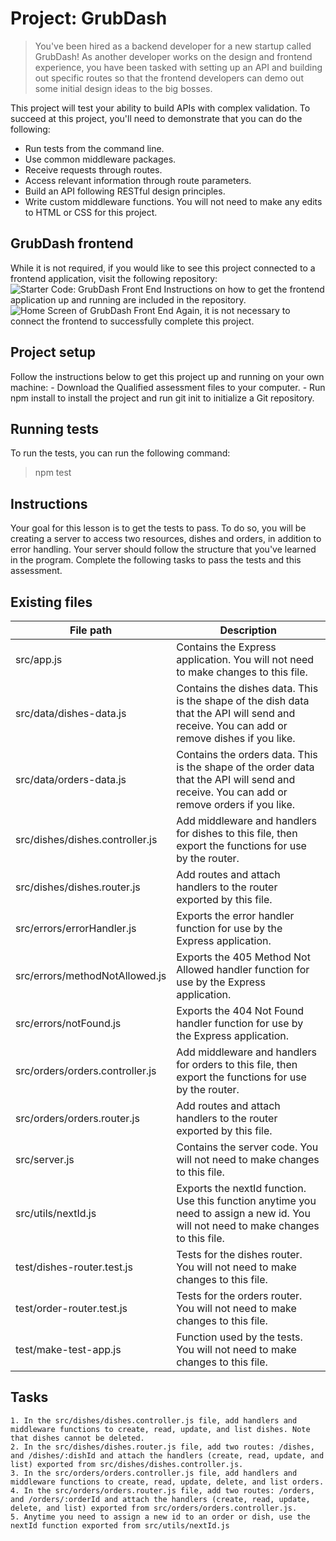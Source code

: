 # Project: GrubDash

>You've been hired as a backend developer for a new startup called GrubDash!
>As another developer works on the design and frontend experience, you have been tasked with setting up an API and building out specific routes so that the frontend developers can demo out some initial design ideas to the big bosses.

This project will test your ability to build APIs with complex validation.
To succeed at this project, you'll need to demonstrate that you can do the following:
- Run tests from the command line.
- Use common middleware packages.
- Receive requests through routes.
- Access relevant information through route parameters.
- Build an API following RESTful design principles.
- Write custom middleware functions.
You will not need to make any edits to HTML or CSS for this project.

## GrubDash frontend
While it is not required, if you would like to see this project connected to a frontend application, visit the following repository:
![Starter Code: GrubDash Front End](https://github.com/Thinkful-Ed/starter-grub-dash-front-end)
Instructions on how to get the frontend application up and running are included in the repository.
![Home Screen of GrubDash Front End](https://res.cloudinary.com/strive/image/upload/w_1000,h_1000,c_limit/1fc7f916e2146e659f7934a73b103e25-home.png)
Again, it is not necessary to connect the frontend to successfully complete this project.

## Project setup
Follow the instructions below to get this project up and running on your own machine:
    - Download the Qualified assessment files to your computer.
    - Run npm install to install the project and run git init to initialize a Git repository.

## Running tests
To run the tests, you can run the following command:
>npm test

## Instructions
Your goal for this lesson is to get the tests to pass.
To do so, you will be creating a server to access two resources, dishes and orders, in addition to error handling.
Your server should follow the structure that you've learned in the program. Complete the following tasks to pass the tests and this assessment.

## Existing files
| **File path**                     |	**Description**                                                                                 |
| --------------------------------- | ----------------------------------------------------------------------------------------------------- |
| src/app.js	                    | Contains the Express application. You will not need to make changes to this file.                     |
| src/data/dishes-data.js	        | Contains the dishes data. This is the shape of the dish data that the API will send and receive. You can add or remove dishes if you like.                                                                                                               |
| src/data/orders-data.js	        | Contains the orders data. This is the shape of the order data that the API will send and receive. You can add or remove orders if you like.                                                                                                           |
| src/dishes/dishes.controller.js	| Add middleware and handlers for dishes to this file, then export the functions for use by the router. |
| src/dishes/dishes.router.js	    | Add routes and attach handlers to the router exported by this file.                                   |
| src/errors/errorHandler.js	    | Exports the error handler function for use by the Express application.                                |
| src/errors/methodNotAllowed.js	| Exports the 405 Method Not Allowed handler function for use by the Express application.               |
| src/errors/notFound.js	        | Exports the 404 Not Found handler function for use by the Express application.                        |
| src/orders/orders.controller.js	| Add middleware and handlers for orders to this file, then export the functions for use by the router. |
| src/orders/orders.router.js	    | Add routes and attach handlers to the router exported by this file.                                   |
| src/server.js	                    | Contains the server code. You will not need to make changes to this file.                             |
| src/utils/nextId.js	            | Exports the nextId function. Use this function anytime you need to assign a new id. You will not need to make changes to this file.                                                                                                                  |
| test/dishes-router.test.js	    | Tests for the dishes router. You will not need to make changes to this file.                          |
| test/order-router.test.js	        | Tests for the orders router. You will not need to make changes to this file.                          |
| test/make-test-app.js	            | Function used by the tests. You will not need to make changes to this file.                           |

## Tasks
    1. In the src/dishes/dishes.controller.js file, add handlers and middleware functions to create, read, update, and list dishes. Note that dishes cannot be deleted.
    2. In the src/dishes/dishes.router.js file, add two routes: /dishes, and /dishes/:dishId and attach the handlers (create, read, update, and list) exported from src/dishes/dishes.controller.js.
    3. In the src/orders/orders.controller.js file, add handlers and middleware functions to create, read, update, delete, and list orders.
    4. In the src/orders/orders.router.js file, add two routes: /orders, and /orders/:orderId and attach the handlers (create, read, update, delete, and list) exported from src/orders/orders.controller.js.
    5. Anytime you need to assign a new id to an order or dish, use the nextId function exported from src/utils/nextId.js
